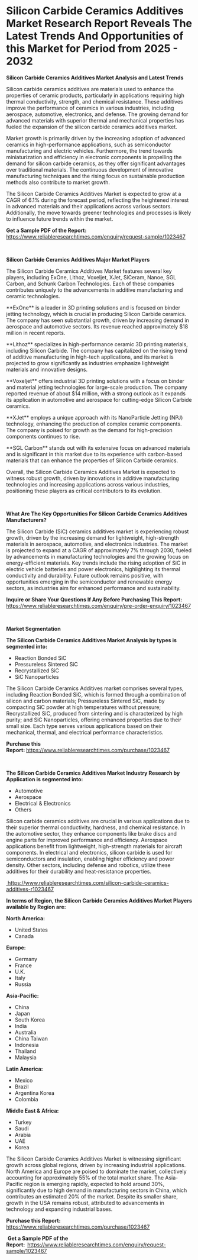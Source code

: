 <p><h1>Silicon Carbide Ceramics Additives Market Research Report Reveals The Latest Trends And Opportunities of this Market for Period from 2025 - 2032</h1></p><p><strong>Silicon Carbide Ceramics Additives Market Analysis and Latest Trends</strong></p>
<p><p>Silicon carbide ceramics additives are materials used to enhance the properties of ceramic products, particularly in applications requiring high thermal conductivity, strength, and chemical resistance. These additives improve the performance of ceramics in various industries, including aerospace, automotive, electronics, and defense. The growing demand for advanced materials with superior thermal and mechanical properties has fueled the expansion of the silicon carbide ceramics additives market.</p><p>Market growth is primarily driven by the increasing adoption of advanced ceramics in high-performance applications, such as semiconductor manufacturing and electric vehicles. Furthermore, the trend towards miniaturization and efficiency in electronic components is propelling the demand for silicon carbide ceramics, as they offer significant advantages over traditional materials. The continuous development of innovative manufacturing techniques and the rising focus on sustainable production methods also contribute to market growth.</p><p>The Silicon Carbide Ceramics Additives Market is expected to grow at a CAGR of 6.1% during the forecast period, reflecting the heightened interest in advanced materials and their applications across various sectors. Additionally, the move towards greener technologies and processes is likely to influence future trends within the market.</p></p>
<p><strong>Get a Sample PDF of the Report:&nbsp;</strong> <a href="https://www.reliableresearchtimes.com/enquiry/request-sample/1023467?utm_campaign=2180&utm_medium=2&utm_source=Github&utm_content=ia&utm_term=18042025&utm_id=silicon-carbide-ceramics-additives">https://www.reliableresearchtimes.com/enquiry/request-sample/1023467</a></p>
<p>&nbsp;</p>
<p><strong>Silicon Carbide Ceramics Additives Major Market Players</strong></p>
<p><p>The Silicon Carbide Ceramics Additives Market features several key players, including ExOne, Lithoz, Voxeljet, XJet, SiCeram, Nanoe, SGL Carbon, and Schunk Carbon Technologies. Each of these companies contributes uniquely to the advancements in additive manufacturing and ceramic technologies.</p><p>**ExOne** is a leader in 3D printing solutions and is focused on binder jetting technology, which is crucial in producing Silicon Carbide ceramics. The company has seen substantial growth, driven by increasing demand in aerospace and automotive sectors. Its revenue reached approximately $18 million in recent reports.</p><p>**Lithoz** specializes in high-performance ceramic 3D printing materials, including Silicon Carbide. The company has capitalized on the rising trend of additive manufacturing in high-tech applications, and its market is projected to grow significantly as industries emphasize lightweight materials and innovative designs.</p><p>**Voxeljet** offers industrial 3D printing solutions with a focus on binder and material jetting technologies for large-scale production. The company reported revenue of about $14 million, with a strong outlook as it expands its application in automotive and aerospace for cutting-edge Silicon Carbide ceramics.</p><p>**XJet** employs a unique approach with its NanoParticle Jetting (NPJ) technology, enhancing the production of complex ceramic components. The company is poised for growth as the demand for high-precision components continues to rise.</p><p>**SGL Carbon** stands out with its extensive focus on advanced materials and is significant in this market due to its experience with carbon-based materials that can enhance the properties of Silicon Carbide ceramics.</p><p>Overall, the Silicon Carbide Ceramics Additives Market is expected to witness robust growth, driven by innovations in additive manufacturing technologies and increasing applications across various industries, positioning these players as critical contributors to its evolution.</p></p>
<p>&nbsp;</p>
<p><strong>What Are The Key Opportunities For Silicon Carbide Ceramics Additives Manufacturers?</strong></p>
<p><p>The Silicon Carbide (SiC) ceramics additives market is experiencing robust growth, driven by the increasing demand for lightweight, high-strength materials in aerospace, automotive, and electronics industries. The market is projected to expand at a CAGR of approximately 7% through 2030, fueled by advancements in manufacturing technologies and the growing focus on energy-efficient materials. Key trends include the rising adoption of SiC in electric vehicle batteries and power electronics, highlighting its thermal conductivity and durability. Future outlook remains positive, with opportunities emerging in the semiconductor and renewable energy sectors, as industries aim for enhanced performance and sustainability.</p></p>
<p><strong>Inquire or Share Your Questions If Any Before Purchasing This Report:</strong> <a href="https://www.reliableresearchtimes.com/enquiry/pre-order-enquiry/1023467?utm_campaign=2180&utm_medium=2&utm_source=Github&utm_content=ia&utm_term=18042025&utm_id=silicon-carbide-ceramics-additives">https://www.reliableresearchtimes.com/enquiry/pre-order-enquiry/1023467</a></p>
<p>&nbsp;</p>
<p><strong>Market Segmentation</strong></p>
<p><strong>The Silicon Carbide Ceramics Additives Market Analysis by types is segmented into:</strong></p>
<p><ul><li>Reaction Bonded SiC</li><li>Pressureless Sintered SiC</li><li>Recrystallized SiC</li><li>SiC Nanoparticles</li></ul></p>
<p><p>The Silicon Carbide Ceramics Additives market comprises several types, including Reaction Bonded SiC, which is formed through a combination of silicon and carbon materials; Pressureless Sintered SiC, made by compacting SiC powder at high temperatures without pressure; Recrystallized SiC, produced from sintering and is characterized by high purity; and SiC Nanoparticles, offering enhanced properties due to their small size. Each type serves various applications based on their mechanical, thermal, and electrical performance characteristics.</p></p>
<p><strong>Purchase this Report:&nbsp;</strong><a href="https://www.reliableresearchtimes.com/purchase/1023467?utm_campaign=2180&utm_medium=2&utm_source=Github&utm_content=ia&utm_term=18042025&utm_id=silicon-carbide-ceramics-additives">https://www.reliableresearchtimes.com/purchase/1023467</a></p>
<p>&nbsp;</p>
<p><strong>The Silicon Carbide Ceramics Additives Market Industry Research by Application is segmented into:</strong></p>
<p><ul><li>Automotive</li><li>Aerospace</li><li>Electrical & Electronics</li><li>Others</li></ul></p>
<p><p>Silicon carbide ceramics additives are crucial in various applications due to their superior thermal conductivity, hardness, and chemical resistance. In the automotive sector, they enhance components like brake discs and engine parts for improved performance and efficiency. Aerospace applications benefit from lightweight, high-strength materials for aircraft components. In electrical and electronics, silicon carbide is used for semiconductors and insulation, enabling higher efficiency and power density. Other sectors, including defense and robotics, utilize these additives for their durability and heat-resistance properties.</p></p>
<p><a href="https://www.reliableresearchtimes.com/silicon-carbide-ceramics-additives-r1023467?utm_campaign=2180&utm_medium=2&utm_source=Github&utm_content=ia&utm_term=18042025&utm_id=silicon-carbide-ceramics-additives">&nbsp;https://www.reliableresearchtimes.com/silicon-carbide-ceramics-additives-r1023467</a></p>
<p><strong>In terms of Region, the Silicon Carbide Ceramics Additives Market Players available by Region are:</strong></p>
<p>
    <p> <strong> North America: </strong>
        <ul>
            <li>United States</li>
            <li>Canada</li>
        </ul>
        </p> 
    <p> <strong> Europe: </strong>
        <ul>
            <li>Germany</li>
            <li>France</li>
            <li>U.K.</li>
            <li>Italy</li>
            <li>Russia</li>
        </ul>
        </p> 
    <p> <strong> Asia-Pacific: </strong>
        <ul>
            <li>China</li>
            <li>Japan</li>
            <li>South Korea</li>
            <li>India</li>
            <li>Australia</li>
            <li>China Taiwan</li>
            <li>Indonesia</li>
            <li>Thailand</li>
            <li>Malaysia</li>
        </ul>
        </p> 
    <p> <strong> Latin America: </strong>
        <ul>
            <li>Mexico</li>
            <li>Brazil</li>
            <li>Argentina Korea</li>
            <li>Colombia</li>
        </ul>
        </p> 
    <p> <strong> Middle East & Africa: </strong>
        <ul>
            <li>Turkey</li>
            <li>Saudi</li>
            <li>Arabia</li>
            <li>UAE</li>
            <li>Korea</li>
        </ul>
    </p>
    </p>
<p><p>The Silicon Carbide Ceramics Additives Market is witnessing significant growth across global regions, driven by increasing industrial applications. North America and Europe are poised to dominate the market, collectively accounting for approximately 55% of the total market share. The Asia-Pacific region is emerging rapidly, expected to hold around 30%, significantly due to high demand in manufacturing sectors in China, which contributes an estimated 20% of the market. Despite its smaller share, growth in the USA remains robust, attributed to advancements in technology and expanding industrial bases.</p></p>
<p><strong>Purchase this Report: </strong><a href="https://www.reliableresearchtimes.com/purchase/1023467?utm_campaign=2180&utm_medium=2&utm_source=Github&utm_content=ia&utm_term=18042025&utm_id=silicon-carbide-ceramics-additives">https://www.reliableresearchtimes.com/purchase/1023467</a></p>
<p>&nbsp;<strong>Get a Sample PDF of the Report:&nbsp;&nbsp;</strong><a href="https://www.reliableresearchtimes.com/enquiry/request-sample/1023467?utm_campaign=2180&utm_medium=2&utm_source=Github&utm_content=ia&utm_term=18042025&utm_id=silicon-carbide-ceramics-additives">https://www.reliableresearchtimes.com/enquiry/request-sample/1023467</a></p>
<p><strong></strong></p>
<p><p></p><p></p><p></p></p>